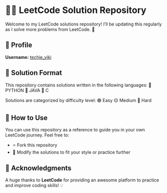 # 🧑‍💻 LeetCode Solution Repository

Welcome to my LeetCode solutions repository! I’ll be updating this regularly as I solve more problems from LeetCode. 🎯

## 👤 Profile
**Username:** [techie_viki](https://leetcode.com/techie_viki)

## 📁 Solution Format

This repository contains solutions written in the following languages:
🔹 PYTHON
🔹 JAVA
🔹 C

Solutions are categorized by difficulty level:
 🟢 Easy
 🟡 Medium
 🔴 Hard

## 🚀 How to Use

You can use this repository as a reference to guide you in your own LeetCode journey. Feel free to:
- ⭐ Fork this repository
- 🔄 Modify the solutions to fit your style or practice further

## 🙏 Acknowledgments

A huge thanks to **LeetCode** for providing an awesome platform to practice and improve coding skills! 💡